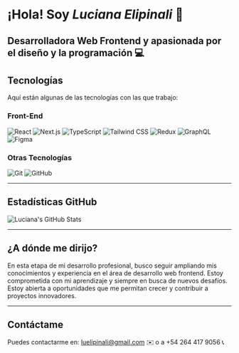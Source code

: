 # ¡Hola! Soy *Luciana Elipinali* 👋  
Desarrolladora Web Frontend y apasionada por el diseño y la programación 💻
---

## Tecnologías  
Aquí están algunas de las tecnologías con las que trabajo:

### Front-End
![React](https://img.shields.io/badge/React-61DAFB?style=for-the-badge&logo=react&logoColor=white)
![Next.js](https://img.shields.io/badge/Next.js-000000?style=for-the-badge&logo=nextdotjs&logoColor=white)
![TypeScript](https://img.shields.io/badge/TypeScript-007ACC?style=for-the-badge&logo=typescript&logoColor=white)
![Tailwind CSS](https://img.shields.io/badge/Tailwind%20CSS-06B6D4?style=for-the-badge&logo=tailwindcss&logoColor=white)
![Redux](https://img.shields.io/badge/Redux-764ABC?style=for-the-badge&logo=redux&logoColor=white)
![GraphQL](https://img.shields.io/badge/GraphQL-E10098?style=for-the-badge&logo=graphql&logoColor=white)
![Figma](https://img.shields.io/badge/Figma-F24E1E?style=for-the-badge&logo=figma&logoColor=white)

### Otras Tecnologías
![Git](https://img.shields.io/badge/Git-F05032?style=for-the-badge&logo=git&logoColor=white)
![GitHub](https://img.shields.io/badge/GitHub-181717?style=for-the-badge&logo=github&logoColor=white)

---

## Estadísticas GitHub  
![Luciana's GitHub Stats](https://github-readme-stats.vercel.app/api?username=LucianaElipinali&show_icons=true&count_private=true&hide=prs&theme=radical)

---

## ¿A dónde me dirijo?  
En esta etapa de mi desarrollo profesional, busco seguir ampliando mis conocimientos y experiencia en el área de desarrollo web frontend. Estoy comprometida con mi aprendizaje y siempre en busca de nuevos desafíos. Estoy abierta a oportunidades que me permitan crecer y contribuir a proyectos innovadores.

---

## Contáctame  
Puedes contactarme en: [luelipinali@gmail.com](mailto:luelipinali@gmail.com) ✉️ o a +54 264 417 9056 📞
